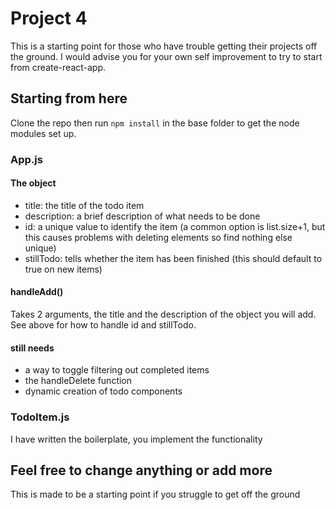 # Project 4

This is a starting point for those who have trouble getting their projects off the ground.
I would advise you for your own self improvement to try to start from create-react-app.

## Starting from here

Clone the repo then run `npm install` in the base folder to get the node modules set up.

### App.js

#### The object

- title: the title of the todo item
- description: a brief description of what needs to be done
- id: a unique value to identify the item (a common option is list.size+1, but this causes problems with deleting elements so find nothing else unique)
- stillTodo: tells whether the item has been finished (this should default to true on new items)

#### handleAdd()

Takes 2 arguments, the title and the description of the object you will add.  See above for how to handle id and stillTodo.

#### still needs

- a way to toggle filtering out completed items
- the handleDelete function
- dynamic creation of todo components

### TodoItem.js

I have written the boilerplate, you implement the functionality

## Feel free to change anything or add more

This is made to be a starting point if you struggle to get off the ground
